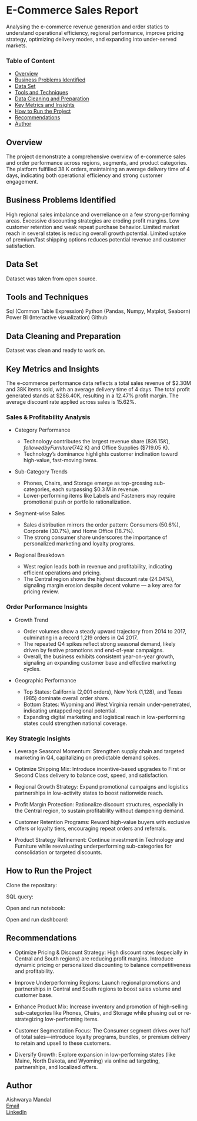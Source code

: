 # E-Commerce Sales Report

Analysing the e-commerce revenue generation and order statics to understand operational efficiency, regional performance, improve pricing strategy, optimizing delivery modes, and expanding into under-served markets.

### Table of Content

- [Overview](#Overview)
- [Business Problems Identified](#Business-Problems-Identified)
- [Data Set](#Data-Set)
- [Tools and Techniques](#Tools-and-Techniques)
- [Data Cleaning and Preparation](#Data-Cleaning-and-Preparation)
- [Key Metrics and Insights](#Key-Metrics-and-Insights)
- [How to Run the Project](#How-to-Run-the-Project)
- [Recommendations](#Recommendations)
- [Author](#Author)

## Overview
 
The project demonstrate a comprehensive overview of e-commerce sales and order performance across regions, segments, and product categories. The platform fulfilled 38 K orders, maintaining an average delivery time of 4 days, indicating both operational efficiency and strong customer engagement.

## Business Problems Identified

High regional sales imbalance and overreliance on a few strong-performing areas.
Excessive discounting strategies are eroding profit margins.
Low customer retention and weak repeat purchase behavior.
Limited market reach in several states is reducing overall growth potential.
Limited uptake of premium/fast shipping options reduces potential revenue and customer satisfaction.

## Data Set

Dataset was taken from open source.

## Tools and Techniques

Sql (Common Table Expression)
Python (Pandas, Numpy, Matplot, Seaborn)
Power BI (Interactive visualization)
Github

## Data Cleaning and Preparation

Dataset was clean and ready to work on.

## Key Metrics and Insights

The e-commerce performance data reflects a total sales revenue of $2.30M and 38K items sold, with an average delivery time of 4 days. The total profit generated stands at $286.40K, resulting in a 12.47% profit margin. The average discount rate applied across sales is 15.62%.

### Sales & Profitability Analysis

- Category Performance
  - Technology contributes the largest revenue share ($836.15 K), followed by Furniture ($742 K) and Office Supplies ($719.05 K).
  - Technology’s dominance highlights customer inclination toward high-value, fast-moving items.

- Sub-Category Trends
  - Phones, Chairs, and Storage emerge as top-grossing sub-categories, each surpassing $0.3 M in revenue.
  - Lower-performing items like Labels and Fasteners may require promotional push or portfolio rationalization.

- Segment-wise Sales
  - Sales distribution mirrors the order pattern: Consumers (50.6%), Corporate (30.7%), and Home Office (18.7%).
  - The strong consumer share underscores the importance of personalized marketing and loyalty programs.

- Regional Breakdown
  - West region leads both in revenue and profitability, indicating efficient operations and pricing.
  - The Central region shows the highest discount rate (24.04%), signaling margin erosion despite decent volume — a key area for pricing review.

### Order Performance Insights

- Growth Trend
  - Order volumes show a steady upward trajectory from 2014 to 2017, culminating in a record 1,219 orders in Q4 2017.
  - The repeated Q4 spikes reflect strong seasonal demand, likely driven by festive promotions and end-of-year campaigns.
  - Overall, the business exhibits consistent year-on-year growth, signaling an expanding customer base and effective marketing cycles.

- Geographic Performance
  - Top States: California (2,001 orders), New York (1,128), and Texas (985) dominate overall order share.
  - Bottom States: Wyoming and West Virginia remain under-penetrated, indicating untapped regional potential.
  - Expanding digital marketing and logistical reach in low-performing states could strengthen national coverage.

### Key Strategic Insights

- Leverage Seasonal Momentum:
Strengthen supply chain and targeted marketing in Q4, capitalizing on predictable demand spikes.

- Optimize Shipping Mix:
Introduce incentive-based upgrades to First or Second Class delivery to balance cost, speed, and satisfaction.

- Regional Growth Strategy:
Expand promotional campaigns and logistics partnerships in low-activity states to boost nationwide reach.

- Profit Margin Protection:
Rationalize discount structures, especially in the Central region, to sustain profitability without dampening demand.

- Customer Retention Programs:
Reward high-value buyers with exclusive offers or loyalty tiers, encouraging repeat orders and referrals.

- Product Strategy Refinement:
Continue investment in Technology and Furniture while reevaluating underperforming sub-categories for consolidation or targeted discounts.

## How to Run the Project

Clone the repositary:

SQL query:

Open and run notebook:

Open and run dashboard:

## Recommendations

- Optimize Pricing & Discount Strategy:
High discount rates (especially in Central and South regions) are reducing profit margins. Introduce dynamic pricing or personalized discounting to balance competitiveness and profitability.

- Improve Underperforming Regions:
Launch regional promotions and partnerships in Central and South regions to boost sales volume and customer base.

- Enhance Product Mix:
Increase inventory and promotion of high-selling sub-categories like Phones, Chairs, and Storage while phasing out or re-strategizing low-performing items.

- Customer Segmentation Focus:
The Consumer segment drives over half of total sales—introduce loyalty programs, bundles, or premium delivery to retain and upsell to these customers.

- Diversify Growth:
Explore expansion in low-performing states (like Maine, North Dakota, and Wyoming) via online ad targeting, partnerships, and localized offers.

## Author

Aishwarya Mandal  
[Email](aishwaryamandal94@gmail.com)  
[LinkedIn](https://www.linkedin.com/in/aishwarya-mandal-2a145915b/)
